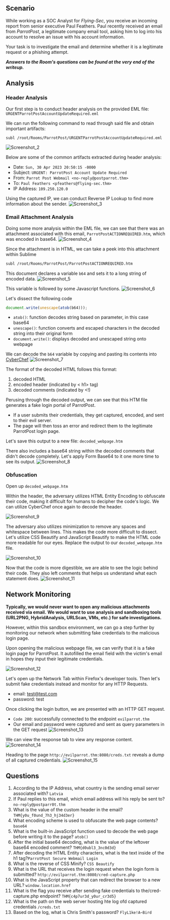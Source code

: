 ## Scenario
While working as a SOC Analyst for _Flying-Sec_, you receive an incoming report from senior executive Paul Feathers. Paul recently received an email from _ParrotPost_, a legitimate company email tool, asking him to log into his account to resolve an issue with his account information.

Your task is to investigate the email and determine whether it is a legitimate request or a phishing attempt. 

***Answers to the Room's questions can be found at the very end of the writeup.***
## Analysis

### Header Analysis
   Our first step is to conduct header analysis on the provided EML file: ```URGENTParrotPostAccountUpdateRequired.eml```

We can run the following command to read through said file  and obtain important artifacts:
```bash
subl /root/Rooms/ParrotPost/URGENTParrotPostAccountUpdateRequired.eml
```

![Screenshot_2](https://github.com/user-attachments/assets/ed4fc5ba-f3d4-480b-b4cf-a8dd4db3cc3b)

Below are some of the common artifacts extracted during header analysis:
- Date: ```Sun, 30 Apr 2023 20:50:15 -0000```
- Subject: ```URGENT: ParrotPost Account Update Required```
- From: ```Parrot Post Webmail <no-reply@postparrot.thm>```
- To: ```Paul Feathers <pfeathers@flying-sec.thm>```
- IP Address: ```109.250.120.0```

Using the captured IP, we can conduct Reverse IP Lookup to find more information about the sender.
![Screenshot_3](https://github.com/user-attachments/assets/4537a44c-2a76-4baa-8b34-8021af747e8d)
### Email Attachment Analysis

Doing some more analysis within the EML file, we can see that there was an attachment associated with this email, ```ParrotPostACTIONREQUIRED.htm```, which was encoded in base64.
![Screenshot_4](https://github.com/user-attachments/assets/99ba5f30-1959-425a-a8cc-433a424fc904)

Since the attachment is in HTML, we can take a peek into this attachment within Sublime
```bash
subl /root/Rooms/ParrotPost/ParrotPostACTIONREQUIRED.htm
```

This document declares a variable ```b64``` and sets it to a long string of encoded data.
![Screenshot_5](https://github.com/user-attachments/assets/39bf1d5d-876a-4dc2-9a50-00f3ae76f333)

This variable is followed by some Javascript functions.
![Screenshot_6](https://github.com/user-attachments/assets/28186a8e-7001-424c-b2df-97684a1a3607)

Let's dissect the following code
```javascript
document.write(unescape(atob(b64)));
```
- ```atob()```: function decodes string based on parameter, in this case base64
- ```unescape()```: function converts and escaped characters in the decoded string into their original form
- ```document.write()```: displays decoded and unescaped string onto webpage

We can decode the ```b64``` variable by copying and pasting its contents into [CyberChef](https://gchq.github.io/CyberChef/)
![Screenshot_7](https://github.com/user-attachments/assets/815f56ee-2d15-413a-91f6-b2b088ac48ca)

The format of the decoded HTML follows this format:
1. decoded HTML
2. encoded header (indicated by < h1> tag)
3. decoded comments (indicated by <!)


Perusing through the decoded output, we can see that this HTM file generates a fake login portal of ParrotPost. 
- If a user submits their credentials, they get captured, encoded, and sent to their evil server. 
- The page will then toss an error and redirect them to the legitimate ParrotPost login page. 

Let's save this output to a new file: ```decoded_webpage.htm```

There also includes a base64 string within the decoded comments that didn't decode completely. Let's apply Form Base64 to it one more time to see its output.
![Screenshot_8](https://github.com/user-attachments/assets/a594d503-0ba4-4e7c-9f21-9efd3aa150c4)

### Obfuscation

Open up ```decoded_webpage.htm```

Within the header, the adversary utilizes HTML Entity Encoding to obfuscate their code, making it difficult for humans to decipher the code's logic. We can utilize CyberChef once again to decode the header. 

![Screenshot_9](https://github.com/user-attachments/assets/c2148f3c-4a40-4795-8d8d-b3d4e9c27f6a)

The adversary also utilizes minimization to remove any spaces and whitespace between lines. This makes the code more difficult to dissect. Let's utilize CSS Beautify and JavaScript Beautify to make the HTML code more readable for our eyes. Replace the output to our ```decoded_webpage.htm``` file.

![Screenshot_10](https://github.com/user-attachments/assets/8a3d8e31-8bbb-4c29-97af-61db743c4891)

Now that the code is more digestible, we are able to see the logic behind their code. They also left comments that helps us understand what each statement does.
![Screenshot_11](https://github.com/user-attachments/assets/a7d48978-17bb-4d8b-b28f-a528659389f0)

## Network Monitoring
**Typically, we would never want to open any malicious attachments received via email.**
**We would want to use analysis and sandboxing tools (URL2PNG, HybridAnalysis, URLScan, VMs, etc.) for safe investigations.** 

However, within this sandbox environment, we can go a step further by monitoring our network when submitting fake credentials to the malicious login page. 

Upon opening the malicious webpage file, we can verify that it is a fake login page for ParrotPost. It autofilled the email field with the victim's email in hopes they input their legitimate credentials. 

![Screenshot_12](https://github.com/user-attachments/assets/c06c7ce5-6e15-4c5b-a3fc-da1893688c4e)

Let's open up the Network Tab within Firefox's developer tools. Then let's submit fake credentials instead and monitor for any HTTP Requests. 
- email: test@test.com 
- password: test

Once clicking the login button, we are presented with an HTTP GET request. 
- ```Code 200```: successfully connected to the endpoint ```evilparrot.thm```
- Our email and password were captured and sent as query parameters in the GET request
![Screenshot_13](https://github.com/user-attachments/assets/83ac50fc-ea8c-4acc-bd11-f2f75772b2cc)


We can view the response tab to view any response content. 
![Screenshot_14](https://github.com/user-attachments/assets/a3f6e25a-5918-4a2e-92a5-8ae07c4ba882)

Heading to the page ```http://evilparrot.thm:8080/creds.txt``` reveals a dump of all captured credentials.
![Screenshot_15](https://github.com/user-attachments/assets/662875d9-49f6-4724-98ee-b6697109b1af)
## Questions
1. According to the IP Address, what country is the sending email server associated with? ```Latvia```
2. If Paul replies to this email, which email address will his reply be sent to? ```no-reply@postparr0t.thm```
3. What is the value of the custom header in the email? ```THM{y0u_f0und_7h3_hj34d3er}```
4. What encoding scheme is used to obfuscate the web page contents? ```base64```
5. What is the built-in JavaScript function used to decode the web page before writing it to the page? ```atob()```
6. After the initial base64 decoding, what is the value of the leftover base64 encoded comment? ```THM{d0ubl3_3nc0d3d}```
7. After decoding the HTML Entity characters, what is the text inside of the h1 tag?```ParrotPost Secure Webmail Login```
8. What is the reverse of CSS Minify? ```CSS Beautify```
9. What is the URL that receives the login request when the login form is submitted? ```http://evilparrot.thm:8080/cred-capture.php```
10. What is the JavaScript property that can redirect the browser to a new URL? ```window.location.href```
11. What is the flag you receive after sending fake credentials to the/cred-capture.php endpoint? ```THM{c4p7ur3d_y0ur_cr3d5}```
12. What is the path on the web server hosting hte log ofd captured credentials ```/creds.txt```
13. Based on the log, what is Chris Smith's password? ```FlyL1ke!A~Bird```